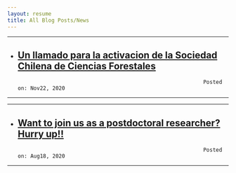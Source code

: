 ```yaml
---
layout: resume
title: All Blog Posts/News
---
```


---
* ## [Un llamado para la activacion de la Sociedad Chilena de Ciencias Forestales](/2020-11-22paperSocifor.md)
                                                                 Posted on: Nov22, 2020
---

---
* ## [Want to join us as a postdoctoral researcher? Hurry up!!](/2020-08-18-postDoc.md)
                                                                 Posted on: Aug18, 2020
---
